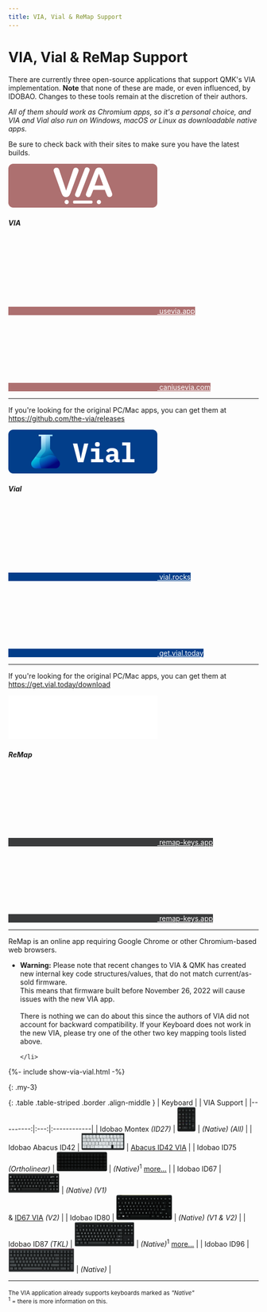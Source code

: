 ```yaml
---
title: VIA, Vial & ReMap Support
---
```


# VIA, Vial & ReMap Support

There are currently three open-source applications that support QMK's VIA implementation. <b>Note</b> that none of these are made, or even influenced, by IDOBAO.  Changes to these tools remain at the discretion of their authors. 

*All of them should work as Chromium apps, so it's a personal choice, and VIA and Vial also run on <i class="fab fa-windows"></i> Windows, <i class="fab fa-apple"></i> macOS or <i class="fab fa-linux"></i> Linux as downloadable native apps.*

Be sure to check back with their sites to make sure you have the latest builds.


<div class="row">
  <div class="col-md-4">
    <div class="card text-center mb-3 border rounded-3 shadow" style="border-color:#AD7070 !important">
      <img src="/assets/img/caniusevia.svg" width="300" height="88" class="card-img-top" style="background-color:#AD7070;color:white">
      <div class="card-body">
        <h5 class="card-title text-shadow">VIA</h5>
        <!-- <p class="card-text"></p> -->
        <span id="via_app_chrome" class="d-none"><a href="https://usevia.app/" class="btn shadow" style="background-color:#AD7070;color:white"><svg class="fa"><use xlink:href="#via-logo"/></svg> usevia.app</a></span>
        <span id="via_app_alt"><a href="https://www.caniusevia.com/" class="btn shadow" style="background-color:#AD7070;color:white"><svg class="fa"><use xlink:href="#via-logo"/></svg> caniusevia.com</a></span>
        <hr>
        <p>If you're looking for the original PC/Mac apps, you can get them at <a href="https://github.com/the-via/releases/releases">https://github.com/the-via/releases</a></p>
      </div>
    </div>
  </div>
  <div class="col-md-4">
    <div class="card text-center mb-3 border rounded-3 shadow" style="border-color:#023E8A !important">
      <img src="/assets/img/getvialtoday.svg" width="300" height="88" class="card-img-top" style="background-color:#023E8A;color:white">
      <div class="card-body">
        <h5 class="card-title text-shadow">Vial</h5>
        <!-- <p class="card-text"></p> -->
        <span id="vial_app_chrome" class="d-none"><a href="https://vial.rocks/" class="btn shadow" style="background-color:#023E8A;color:white"><svg class="fa"><use xlink:href="#vial-logo"/></svg> vial.rocks</a></span>
        <span id="vial_app_alt"><a href="https://get.vial.today/" class="btn shadow" style="background-color:#023E8A;color:white"><svg class="fa"><use xlink:href="#vial-logo"/></svg> get.vial.today</a></span>
        <hr>
        <p>If you're looking for the original PC/Mac apps, you can get them at <a href="https://get.vial.today/download/">https://get.vial.today/download</a></p>
      </div>
    </div>
  </div>
  <div class="col-md-4">
    <div class="card text-center mb-3 border rounded-3 shadow" style="border-color:#3A3B3C !important">
      <img src="/assets/img/remapkeys.svg" width="300" height="88" class="card-img-top" style="background-color:#3A3B3C;color:white">
      <div class="card-body">
        <h5 class="card-title text-shadow">ReMap</h5>
        <!-- <p class="card-text"></p> -->
        <span id="remap_app_chrome" class="d-none"><a href="https://remap-keys.app/" class="btn shadow" style="background-color:#3A3B3C;color:white"><svg class="fa"><use xlink:href="#remap-logo"/></svg> remap-keys.app</a></span>
        <span id="remap_app_alt"><a href="https://remap-keys.app/" class="btn shadow" style="background-color:#3A3B3C;color:white"><svg class="fa"><use xlink:href="#remap-logo"/></svg> remap-keys.app</a></span>
        <hr>
        <p>ReMap is an online app requiring Google Chrome or other Chromium-based web browsers.</p>
      </div>
    </div>
  </div>
</div>

<div class="border shadow shadow border-danger bg-danger bg-opacity-10 rounded-3 p-2 mb-4 text-opacity-75">
  <ul class="fa-ul mb-0 me-3">
  <li><span class="fa-li"><i class="fas fa-exclamation-triangle text-danger"></i></span>
    <b>Warning:</b> Please note that recent changes to VIA & QMK has created new internal key code structures/values, that do not match current/as-sold firmware.<br>This means that firmware built before November 26, 2022 will cause issues with the new VIA app.<br>&nbsp;<br>There is nothing we can do about this since the authors of VIA did not account for backward compatibility.  If your Keyboard does not work in the new VIA, please try one of the other two key mapping tools listed above.
    
    </li>
  </ul>
</div>

{%- include show-via-vial.html -%}

{: .my-3}
&nbsp;


{: .table .table-striped .border .align-middle }
| Keyboard |     | VIA Support |
|---------:|:---:|:------------|
| Idobao Montex *(ID27)* | <img src="../assets/img/idobao-id27.png" height="50" width="auto"> | *(Native)* [<i class="fas fa-info-circle"></i>](id27.html) *(All)* |
| Idobao Abacus ID42 | <img src="../assets/img/idobao-id42.png" height="34" width="auto"> | [<i class="fas fa-rotate-90 fa-download"></i> Abacus ID42 VIA](id42.html) |
| Idobao ID75 *(Ortholinear)* | <img src="../assets/img/idobao-id75.png" height="40" width="auto"> | *(Native)*<sup>1</sup> [<i class="fas fa-comment-dots" title="more..."></i> more&hellip;](id75.html) |
| Idobao ID67 | <img src="../assets/img/idobao-id67.png" height="40" width="auto"> | *(Native)* [<i class="fas fa-info-circle"></i>](id67.html) *(V1)*<br>& [<i class="fas fa-rotate-90 fa-download"></i> ID67 VIA](id67.html) *(V2)* |
| Idobao ID80 | <img src="../assets/img/idobao-id80.png" height="52" width="auto"> | *(Native)* [<i class="fas fa-info-circle"></i>](id80.html) *(V1 & V2)*<!-- <br>& [<i class="fas fa-rotate-90 fa-download"></i> ID80 VIA](id80.html) *(V3)* --> |
| Idobao ID87 *(TKL)* | <img src="../assets/img/idobao-id87.png" height="50" width="auto"> | *(Native)*<sup>1</sup> [<i class="fas fa-comment-dots" title="more..."></i> more&hellip;](id87.html) |
| Idobao ID96 | <img src="../assets/img/idobao-id96.png" height="48" width="auto"> | *(Native)* [<i class="fas fa-info-circle"></i>](id96.html) |

-----

<small class="text-muted"><i class="fas fa-info-circle text-info"></i> The VIA application already supports keyboards marked as *"Native"*<br>
<sup>1</sup> = there is more information on this.
</small>
